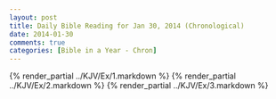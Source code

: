 ```yaml
---
layout: post
title: Daily Bible Reading for Jan 30, 2014 (Chronological)
date: 2014-01-30
comments: true
categories: [Bible in a Year - Chron]
---
```

{% render_partial ../KJV/Ex/1.markdown %}
{% render_partial ../KJV/Ex/2.markdown %}
{% render_partial ../KJV/Ex/3.markdown %}
